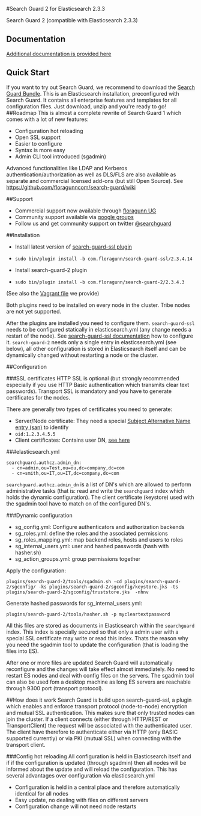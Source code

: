 #Search Guard 2 for Elasticsearch 2.3.3

Search Guard 2 (compatible with Elasticsearch 2.3.3)

## Documentation

[Additional documentation is provided here](https://github.com/floragunncom/search-guard-docs)

## Quick Start

If you want to try out Search Guard, we recommend to download the [Search Guard Bundle](https://github.com/floragunncom/search-guard/wiki/Search-Guard-Bundle). This is an Elasticsearch installation, preconfigured with Search Guard. It contains all enterprise features and templates for all configuration files. Just download, unzip and you're ready to go! 
##Roadmap
This is almost a complete rewrite of Search Guard 1 which comes with a lot of new features:

* Configuration hot reloading
* Open SSL support
* Easier to configure
 * Syntax is more easy
 * Admin CLI tool introduced (sgadmin)
 
Advanced functionalities like LDAP and Kerberos authentication/authorization as well as DLS/FLS are also available as separate and commercial licensed add-ons (but still Open Source). See https://github.com/floragunncom/search-guard/wiki

##Support
* Commercial support now available through [floragunn UG](http://floragunn.com)
* Community support available via [google groups](https://groups.google.com/forum/#!forum/search-guard)
* Follow us and get community support on twitter [@searchguard](https://twitter.com/searchguard)

##Installation

* Install latest version of [search-guard-ssl plugin](https://github.com/floragunncom/search-guard-ssl)
 * ``sudo bin/plugin install -b com.floragunn/search-guard-ssl/2.3.4.14``

* Install search-guard-2 plugin
 * ``sudo bin/plugin install -b com.floragunn/search-guard-2/2.3.4.3``
 
(See also the [Vagrant file](https://github.com/floragunncom/search-guard/blob/master/Vagrantfile) we provide)

Both plugins need to be installed on every node in the cluster. Tribe nodes are not yet supported.

After the plugins are installed you need to configure them. ``search-guard-ssl`` needs to be configured statically
in elasticsearch.yml (any change needs a restart of the node). See [search-guard-ssl documentation](https://github.com/floragunncom/search-guard-ssl) how to configure it. ``search-guard-2`` needs only a single entry in elasticsearch.yml (see below), all other configuration is stored in Elasticsearch itself and can be dynamically changed without restarting a node or the cluster.

##Configuration

###SSL certificates
HTTP SSL is optional (but strongly recommended especially if you use HTTP Basic authentication which transmits clear text passwords). Transport SSL is mandatory and you have to generate certificates for the nodes.

There are generally two types of certificates you need to generate:

* Server/Node certificate: They need a special [Subject Alternative Name entry (san)](https://github.com/floragunncom/search-guard-ssl/blob/master/example-pki-scripts/gen_node_cert.sh) to identify
 * ``oid:1.2.3.4.5.5``
* Client certificates: Contains user DN, [see here](https://github.com/floragunncom/search-guard-ssl/blob/master/example-pki-scripts/gen_client_node_cert.sh)

###elasticsearch.yml

    searchguard.authcz.admin_dn:
      - cn=admin,ou=Test,ou=ou,dc=company,dc=com
      - cn=smith,ou=IT,ou=IT,dc=company,dc=com

``searchguard.authcz.admin_dn`` is a list of DN's which are allowed to perform administrative tasks (that is: read and write the ``searchguard`` index which holds the dynamic configuration). The client certificate (keystore) used with the sgadmin tool have to match on of the configured DN's.

###Dynamic configuration
* sg_config.yml: Configure authenticators and authorization backends
* sg_roles.yml: define the roles and the associated permissions
* sg_roles_mapping.yml: map backend roles, hosts and users to roles
* sg_internal_users.yml: user and hashed passwords (hash with hasher.sh)
* sg_action_groups.yml: group permissions together

Apply the configuration:

    plugins/search-guard-2/tools/sgadmin.sh -cd plugins/search-guard-2/sgconfig/ -ks plugins/search-guard-2/sgconfig/keystore.jks -ts plugins/search-guard-2/sgconfig/truststore.jks  -nhnv

Generate hashed passwords for sg_internal_users.yml:

    plugins/search-guard-2/tools/hasher.sh -p mycleartextpassword

All this files are stored as documents in Elasticsearch within the ``searchguard`` index.
This index is specially secured so that only a admin user with a special SSL certificate may write or read this index. Thats the reason why you need the sgadmin tool to update the configuration (that is loading the files into ES). 

After one or more files are updated Search Guard will automatically reconfigure and the changes will take effect almost immediately. No need to restart ES nodes and deal with config files on the servers. The sgadmin tool can also be used fom a desktop machine as long ES servers are reachable through 9300 port (transport protocol).

##How does it work
Search Guard is build upon search-guard-ssl, a plugin which enables and enforce transport protocol (node-to-node) encryption and mutual SSL authentication. This makes sure that only trusted nodes can join the cluster. If a client connects (either through HTTP/REST or TransportClient) the request will be associated with the authenticated user. The client have therefore to authenticate either via HTTP (only BASIC supported currently) or via PKI (mutual SSL) when connecting with the transport client. 

###Config hot reloading
All configuration is held in Elasticsearch itself and if if the configuration is updated (through sgadmin) then all nodes will be informed about the update and will reload the configuration. This has several advantages over configuration via elasticsearch.yml

* Configuration is held in a central place and therefore automatically identical for all nodes
* Easy update, no dealing with files on different servers
* Configuration change will not need node restarts


